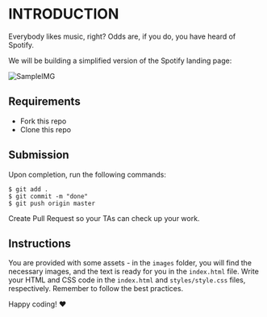# INTRODUCTION
Everybody likes music, right? Odds are, if you do, you have heard of Spotify.

We will be building a simplified version of the Spotify landing page:

![SampleIMG](https://user-images.githubusercontent.com/101573545/201517816-f2225cd5-3c6e-447e-9943-5ad6d27b001d.png)

## Requirements

- Fork this repo
- Clone this repo

## Submission

Upon completion, run the following commands:

```shell
$ git add .
$ git commit -m "done"
$ git push origin master
```

Create Pull Request so your TAs can check up your work.

## Instructions

You are provided with some assets - in the `images` folder, you will find the necessary images, and the text is ready for you in the `index.html` file. Write your HTML and CSS code in the `index.html` and `styles/style.css` files, respectively. Remember to follow the best practices.

Happy coding! :heart:

